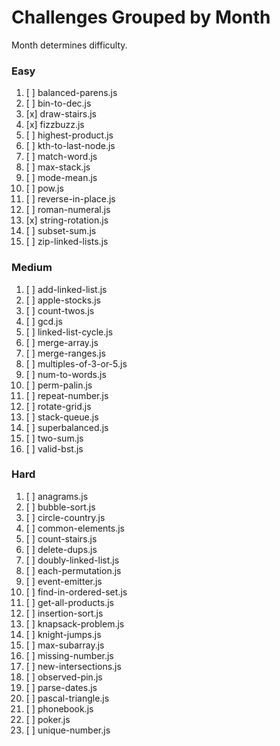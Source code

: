 # Challenges Grouped by Month
Month determines difficulty.

### Easy
1. [ ] balanced-parens.js
1. [ ] bin-to-dec.js
1. [x] draw-stairs.js
1. [x] fizzbuzz.js
1. [ ] highest-product.js
1. [ ] kth-to-last-node.js
1. [ ] match-word.js
1. [ ] max-stack.js
1. [ ] mode-mean.js
1. [ ] pow.js
1. [ ] reverse-in-place.js
1. [ ] roman-numeral.js
1. [x] string-rotation.js
1. [ ] subset-sum.js
1. [ ] zip-linked-lists.js

### Medium
1. [ ] add-linked-list.js
1. [ ] apple-stocks.js
1. [ ] count-twos.js
1. [ ] gcd.js
1. [ ] linked-list-cycle.js
1. [ ] merge-array.js
1. [ ] merge-ranges.js
1. [ ] multiples-of-3-or-5.js	
1. [ ] num-to-words.js
1. [ ] perm-palin.js
1. [ ] repeat-number.js
1. [ ] rotate-grid.js
1. [ ] stack-queue.js
1. [ ] superbalanced.js
1. [ ] two-sum.js
1. [ ] valid-bst.js

### Hard
1. [ ] anagrams.js
1. [ ] bubble-sort.js
1. [ ] circle-country.js
1. [ ] common-elements.js
1. [ ] count-stairs.js
1. [ ] delete-dups.js
1. [ ] doubly-linked-list.js
1. [ ] each-permutation.js
1. [ ] event-emitter.js
1. [ ] find-in-ordered-set.js
1. [ ] get-all-products.js
1. [ ] insertion-sort.js
1. [ ] knapsack-problem.js
1. [ ] knight-jumps.js
1. [ ] max-subarray.js
1. [ ] missing-number.js
1. [ ] new-intersections.js
1. [ ] observed-pin.js
1. [ ] parse-dates.js
1. [ ] pascal-triangle.js
1. [ ] phonebook.js
1. [ ] poker.js
1. [ ] unique-number.js